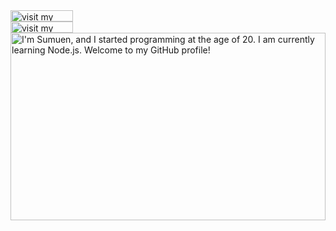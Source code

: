 <a href="https://muzi.studio/">
  <picture>
    <source media="(prefers-color-scheme: dark)" srcset="https://sumuen.sumuen.workers.dev?section=link-website&theme=dark" label="Visit">
    <img src="https://sumuen.sumuen.workers.dev?section=link-website&theme=light&i=0" alt="visit my website" width="100" height="18px" align="left">
  </picture>
</a>
<img src="data:null;," width="100%" height="0" align="left" alt="">
<a href="https://twitter.com/muzi93040929">
  <picture>
    <source media="(prefers-color-scheme: dark)" srcset="https://sumuen.sumuen.workers.dev?section=link-twitter&theme=dark">
    <img src="https://sumuen.sumuen.workers.dev?section=link-twitter&theme=light&i=1" alt="visit my Twitter/X profile" width="100" height="18" align="left">
  </picture>
</a>
<img src="data:null;," width="100%" height="0" align="left" alt="">
<picture>
  <source media="(prefers-color-scheme: dark)" srcset="https://sumuen.sumuen.workers.dev?section=main&theme=dark">
  <img src="https://sumuen.sumuen.workers.dev?section=main&theme=light" alt="I'm Sumuen, and I started programming at the age of 20. I am currently learning Node.js. Welcome to my GitHub profile!" width="100%" height="300" align="left">
</picture>


